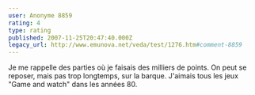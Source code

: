 ```yaml
---
user: Anonyme 8859
rating: 4
type: rating
published: 2007-11-25T20:47:40.000Z
legacy_url: http://www.emunova.net/veda/test/1276.htm#comment-8859
---
```

Je me rappelle des parties où je faisais des milliers de points. On peut se reposer, mais pas trop longtemps, sur la barque. J'aimais tous les jeux "Game and watch" dans les années 80\.